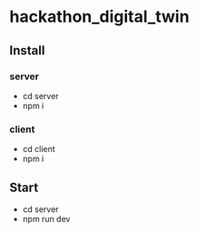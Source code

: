 # hackathon_digital_twin

## Install
### server
- cd server
- npm i
### client
- cd client
- npm i

## Start
- cd server
- npm run dev
